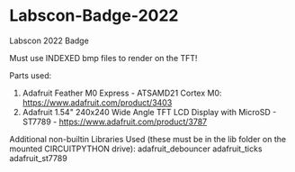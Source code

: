# Labscon-Badge-2022
Labscon 2022 Badge

Must use INDEXED bmp files to render on the TFT!

Parts used:

1) Adafruit Feather M0 Express - ATSAMD21 Cortex M0: https://www.adafruit.com/product/3403
2) Adafruit 1.54" 240x240 Wide Angle TFT LCD Display with MicroSD - ST7789 - https://www.adafruit.com/product/3787

Additional non-builtin Libraries Used (these must be in the lib folder on the mounted CIRCUITPYTHON drive):
adafruit_debouncer
adafruit_ticks
adafruit_st7789 

